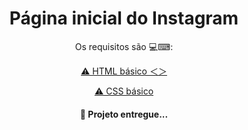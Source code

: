 <h1 align="center">Página inicial do Instagram</h1>
<p align="center"Projeto criado através do curso da Dio onde recriamos a página inicial do instagram 👌</p>
<p align="center">Os requisitos são 💻⌨:</p>
<p align="center"><a href="#tecnologias">⚠ HTML básico ＜＞</a></p>
<p align="center"><a href="#tecnologias">⚠ CSS básico</a></p>


<h4 align="center"> 
	 🚀 Projeto entregue...  
</h4>

